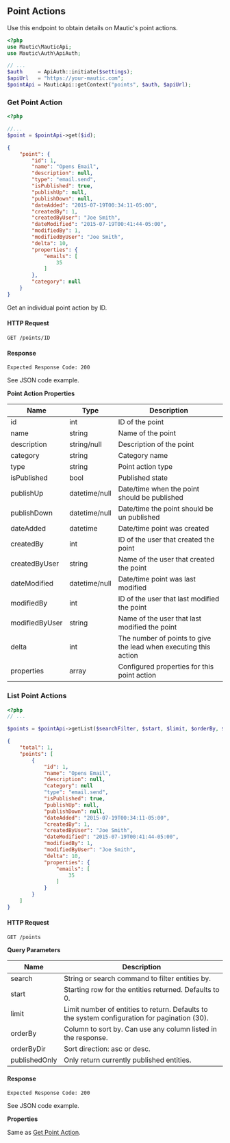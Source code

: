 ## Point Actions
Use this endpoint to obtain details on Mautic's point actions.

```php
<?php
use Mautic\MauticApi;
use Mautic\Auth\ApiAuth;

// ...
$auth     = ApiAuth::initiate($settings);
$apiUrl   = "https://your-mautic.com"; 
$pointApi = MauticApi::getContext("points", $auth, $apiUrl);
```

### Get Point Action
```php
<?php

//...
$point = $pointApi->get($id);
```
```json
{
    "point": {
        "id": 1,
        "name": "Opens Email",
        "description": null,
        "type": "email.send",
        "isPublished": true,
        "publishUp": null,
        "publishDown": null,
        "dateAdded": "2015-07-19T00:34:11-05:00",
        "createdBy": 1,
        "createdByUser": "Joe Smith",
        "dateModified": "2015-07-19T00:41:44-05:00",
        "modifiedBy": 1,
        "modifiedByUser": "Joe Smith",
        "delta": 10,
        "properties": {
            "emails": [
                35
            ]
        },
        "category": null
    }
}
```
Get an individual point action by ID.

#### HTTP Request

`GET /points/ID`

#### Response

`Expected Response Code: 200`

See JSON code example.

**Point Action Properties**

Name|Type|Description
----|----|-----------
id|int|ID of the point
name|string|Name of the point
description|string/null|Description of the point
category|string|Category name
type|string|Point action type
isPublished|bool|Published state
publishUp|datetime/null|Date/time when the point should be published
publishDown|datetime/null|Date/time the point should be un published
dateAdded|datetime|Date/time point was created
createdBy|int|ID of the user that created the point
createdByUser|string|Name of the user that created the point
dateModified|datetime/null|Date/time point was last modified
modifiedBy|int|ID of the user that last modified the point
modifiedByUser|string|Name of the user that last modified the point
delta|int|The number of points to give the lead when executing this action
properties|array|Configured properties for this point action

### List Point Actions

```php
<?php
// ...

$points = $pointApi->getList($searchFilter, $start, $limit, $orderBy, $orderByDir);
```
```json
{
    "total": 1,
    "points": [
        {
            "id": 1,
            "name": "Opens Email",
            "description": null,
            "category": null
            "type": "email.send",
            "isPublished": true,
            "publishUp": null,
            "publishDown": null,
            "dateAdded": "2015-07-19T00:34:11-05:00",
            "createdBy": 1,
            "createdByUser": "Joe Smith",
            "dateModified": "2015-07-19T00:41:44-05:00",
            "modifiedBy": 1,
            "modifiedByUser": "Joe Smith",
            "delta": 10,
            "properties": {
                "emails": [
                    35
                ]
            }
        }
    ]
}
```
#### HTTP Request

`GET /points`

**Query Parameters**

Name|Description
----|-----------
search|String or search command to filter entities by.
start|Starting row for the entities returned. Defaults to 0.
limit|Limit number of entities to return. Defaults to the system configuration for pagination (30).
orderBy|Column to sort by. Can use any column listed in the response.
orderByDir|Sort direction: asc or desc.
publishedOnly|Only return currently published entities.

#### Response

`Expected Response Code: 200`

See JSON code example.

**Properties**

Same as [Get Point Action](#get-point-action).